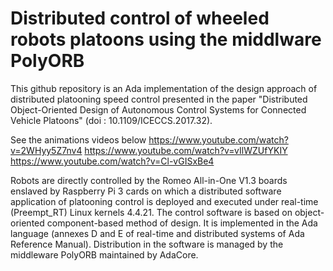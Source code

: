 # Distributed control of wheeled robots platoons using the middlware PolyORB

This github repository is an Ada implementation of the design approach of distributed platooning speed control presented in the paper "Distributed Object-Oriented Design of Autonomous Control Systems for Connected Vehicle Platoons" (doi : 10.1109/ICECCS.2017.32).

See the animations videos below
https://www.youtube.com/watch?v=2WHyy5Z7nv4
https://www.youtube.com/watch?v=vIlWZUfYKIY
https://www.youtube.com/watch?v=Cl-vGISxBe4

Robots are directly controlled by the Romeo All-in-One V1.3 boards enslaved by Raspberry Pi 3 cards on which a distributed software application of platooning control is deployed and executed under real-time (Preempt_RT) Linux kernels 4.4.21. The control software is based on object-oriented component-based method of design. It is implemented in the Ada language (annexes D and E of real-time and distributed systems of Ada Reference Manual). Distribution in the software is managed by the middleware PolyORB maintained by AdaCore.
